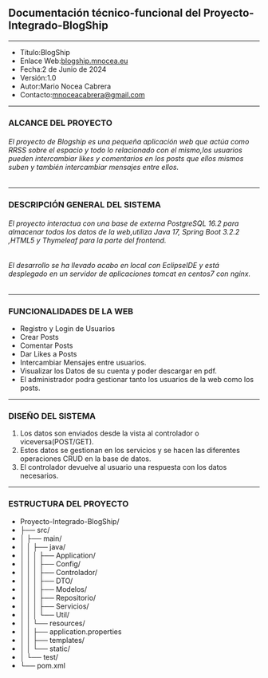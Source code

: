 ## Documentación técnico-funcional del Proyecto-Integrado-BlogShip
---------------------------------------------------------------
- Título:BlogShip
- Enlace Web:[blogship.mnocea.eu](https://blogship.mnocea.eu/)
- Fecha:2 de Junio de 2024
- Versión:1.0
- Autor:Mario Nocea Cabrera
- Contacto:mnoceacabrera@gmail.com
---------------------------------------------------------------
### ALCANCE DEL PROYECTO
###### El proyecto de Blogship es una pequeña aplicación web que actúa como RRSS sobre el espacio y todo lo relacionado con el mismo,los usuarios pueden intercambiar likes y comentarios en los posts que ellos mismos suben y también intercambiar mensajes entre ellos.
---------------------------------------------------------------
### DESCRIPCIÓN GENERAL DEL SISTEMA
###### El proyecto interactua con una base de externa PostgreSQL 16.2 para almacenar todos los datos de la web,utiliza Java 17, Spring Boot 3.2.2 ,HTML5 y Thymeleaf para la parte del frontend.
###### El desarrollo se ha llevado acabo en local con EclipseIDE y está desplegado en un servidor de aplicaciones tomcat en centos7 con nginx.
---------------------------------------------------------------
### FUNCIONALIDADES DE LA WEB
- Registro y Login de Usuarios
- Crear Posts
- Comentar Posts
- Dar Likes a Posts
- Intercambiar Mensajes entre usuarios.
- Visualizar los Datos de su cuenta y poder descargar en pdf.
- El administrador podra gestionar tanto los usuarios de la web como los posts.
----------------------------------------------------------------
### DISEÑO DEL SISTEMA
1. Los datos son enviados desde la vista al controlador o viceversa(POST/GET).
2. Estos datos se gestionan en los servicios y se hacen las diferentes operaciones CRUD en la base de datos.
3. El controlador devuelve al usuario una respuesta con los datos necesarios.
----------------------------------------------------------------
### ESTRUCTURA DEL PROYECTO
- Proyecto-Integrado-BlogShip/
- ├── src/
- │   ├── main/
- │   │   ├── java/
- │   │   │    ├── Application/
- │   │   │    ├── Config/
- │   │   │    ├── Controlador/
- │   │   │    ├── DTO/
- │   │   │    ├── Modelos/
- │   │   │    ├── Repositorio/
- │   │   │    ├── Servicios/
- │   │   │    └── Util/
- │   │   └── resources/
- │   │       ├── application.properties
- │   │       ├── templates/
- │   │       └── static/
- │   └── test/
- └── pom.xml


